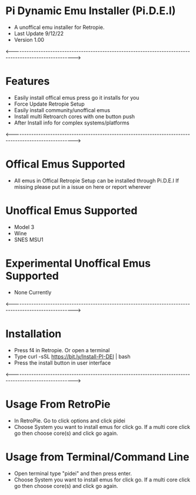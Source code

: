 # Pi Dynamic Emu Installer (Pi.D.E.I)
- A unoffical emu installer for Retropie. 
- Last Update 9/12/22
- Version 1.00

<-------------------------------------------------------------------------------------------------------->

# Features
- Easily install offical emus press go it installs for you
- Force Update Retropie Setup 
- Easily install community/unoffical emus
- Install multi Retroarch cores with one button push
- After Install info for complex systems/platforms

<-------------------------------------------------------------------------------------------------------->

# Offical Emus Supported 
- All emus in Offical Retropie Setup can be installed through Pi.D.E.I 
If missing please put in a issue on here or report wherever


# Unoffical Emus Supported 
- Model 3
- Wine
- SNES MSU1

# Experimental Unoffical Emus Supported 
- None Currently 

<-------------------------------------------------------------------------------------------------------->

# Installation
- Press f4 in Retropie. Or open a terminal
- Type curl -sSL https://bit.ly/Install-PI-DEI | bash
- Press the install button in user interface

<-------------------------------------------------------------------------------------------------------->

# Usage From RetroPie
- In RetroPie. Go to click options and click pidei
- Choose System you want to install emus for click go. If a multi core click go then choose core(s) and click go again.


# Usage from Terminal/Command Line 
- Open terminal type  "pidei"  and then press enter.
- Choose System you want to install emus for click go. If a multi core click go then choose core(s) and click go again.

